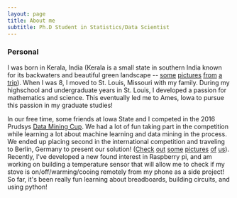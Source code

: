 ```yaml
---
layout: page
title: About me
subtitle: Ph.D Student in Statistics/Data Scientist 
---
```


### Personal

I was born in Kerala, India (Kerala is a small state in southern India known for its backwaters and beautiful green landscape -- [some](https://raw.githubusercontent.com/mjohny/mjohny.github.io/master/img/big-imgs/india/P1000121.jpg) [pictures](https://raw.githubusercontent.com/mjohny/mjohny.github.io/master/img/big-imgs/india/P1000203.jpg) [from](https://raw.githubusercontent.com/mjohny/mjohny.github.io/master/img/big-imgs/india/P1000101.jpg) [a](https://raw.githubusercontent.com/mjohny/mjohny.github.io/master/img/big-imgs/india/P1000559.jpg) [trip](https://raw.githubusercontent.com/mjohny/mjohny.github.io/master/img/big-imgs/india/P1000269.jpg)). When I was 8, I moved to St. Louis, Missouri with my family. During my highschool and undergraduate years in St. Louis, I developed a passion for mathematics and science. This eventually led me to Ames, Iowa to pursue this passion in my graduate studies!

In our free time, some friends at Iowa State and I competed in the 2016 Prudsys [Data Mining Cup](https://www.data-mining-cup.com/reviews/dmc-2016/). We had a lot of fun taking part in the competition while learning a lot about machine learning and data mining in the process. We ended up placing second in the international competition and traveling to Berlin, Germany to present our solution! ([Check](https://raw.githubusercontent.com/mjohny/mjohny.github.io/master/img/big-imgs/dmc/team1.png) [out](https://raw.githubusercontent.com/mjohny/mjohny.github.io/master/img/big-imgs/dmc/team2.png) [some](https://raw.githubusercontent.com/mjohny/mjohny.github.io/master/img/big-imgs/dmc/dmcsilly.png) [pictures](https://raw.githubusercontent.com/mjohny/mjohny.github.io/master/img/big-imgs/dmc/pres1.png) [of](https://raw.githubusercontent.com/mjohny/mjohny.github.io/master/img/big-imgs/dmc/pres2.png) [us](https://raw.githubusercontent.com/mjohny/mjohny.github.io/master/img/big-imgs/dmc/allteams.png)). Recently, I've developed a new found interest in Raspberry pi, and am working on building a temperature sensor that will allow me to check if my stove is on/off/warming/cooing remotely from my phone as a side project! So far, it's been really fun learning about breadboards, building circuits, and using python! 

